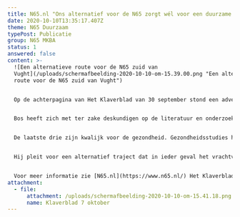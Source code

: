 ```yaml
---
title: N65.nl "Ons alternatief voor de N65 zorgt wél voor een duurzame oplossing"
date: 2020-10-10T13:35:17.407Z
theme: N65 Duurzaam
typePost: Publicatie
group: N65 MKBA
status: 1
answered: false
content: >-
  ![Een alternatieve route voor de N65 zuid van
  Vught](/uploads/schermafbeelding-2020-10-10-om-15.39.00.png "Een alternatieve
  route voor de N65 zuid van Vught")


  Op de achterpagina van Het Klaverblad van 30 september stond een advertentie van het Comité N65.nl waarin felle kritiek wordt geuit op het plan voor herinrichting van de N65 in Vught en Helvoirt. Frans Bos is woordvoerder van deze stichting en vindt de keuze om al het verkeer in de toekomst door Vught te laten rijden onverantwoord omdat die ervoor zorgt dat de gezondheid van een groot aantal Vughtenaren de komende 50 jaar op het spel wordt gezet door fijnstof.


  Bos heeft zich met ter zake deskundigen op de literatuur en onderzoekresultaten over fijnstof gestort en is tot de conclusie gekomen dat de meetresultaten waarmee Rijkswaterstaat werkt discutabel zijn. “Fijnstof bestaat uit 4 componenten: Stikstof (NOx) -dat is onbelangrijk voor gezondheid-, fijnstof PM10, fijnstof PM1 en roet (black smoke)."


  De laatste drie zijn kwalijk voor de gezondheid. Gezondheidsstudies hebben aangetoond dat er een oorzakelijk verband is tussen het wonen of naar school gaan nabij drukke wegen en het ontstaan van astma bij kinderen, het vaker voorkomen van astma en COPD of chronisch longlijden bij volwassenen, een lagere longfunctie en sterfte aan hart- en vaatziekten en longziekten, waaronder longkanker.” 


  Hij pleit voor een alternatief traject dat in ieder geval het vrachtverkeer door het buitengebied zuid van Vught en Helvoirt van de N65 door naar de A2 leidt.


  Voor meer informatie zie [N65.nl](https://www.n65.nl/) Het Klaverblad van 7 oktober 2020 (bijlage).
attachment:
  - file:
      attachment: /uploads/schermafbeelding-2020-10-10-om-15.41.18.png
      name: Klaverblad 7 oktober
---
```

